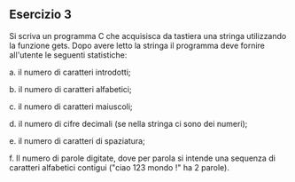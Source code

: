 ## Esercizio 3

Si scriva un programma C che acquisisca da tastiera una stringa utilizzando la
funzione gets. Dopo avere letto la stringa il programma deve fornire all'utente le seguenti statistiche:

a. il numero di caratteri introdotti;

b. il numero di caratteri alfabetici;

c. il numero di caratteri maiuscoli;

d. il numero di cifre decimali (se nella stringa ci sono dei numeri);

e. il numero di caratteri di spaziatura;

f. Il numero di parole digitate, dove per parola si intende una sequenza di
caratteri alfabetici contigui ("ciao 123 mondo !" ha 2 parole).